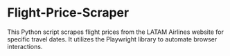 # Flight-Price-Scraper
This Python script scrapes flight prices from the LATAM Airlines website for specific travel dates. It utilizes the Playwright library to automate browser interactions.
